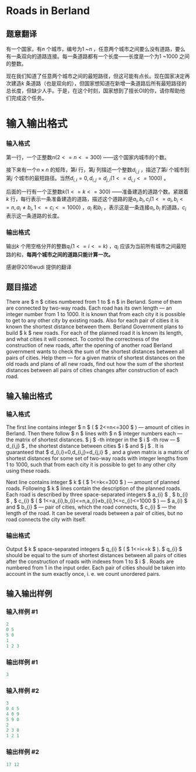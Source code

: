 # Roads in Berland

## 题意翻译

有一个国家，有$n$ 个城市，编号为$1$ ~$n$ ，任意两个城市之间要么没有道路，要么有一条双向的道路连接。每一条道路都有一个长度——长度是一个为$1$ ~$1000$ 之间的整数。

现在我们知道了任意两个城市之间的最短路径，但这可能有点长。现在国家决定再次建造$k$ 条道路（也是双向的），但国家想知道在新增一条道路后所有最短路径的总长度，但缺少人手。于是，在这个时刻，国家想到了擅长OI的你，请你帮助他们完成这个任务。

# 输入输出格式

### 输入格式

第一行，一个正整数$n(2<=n<=300)$ ——这个国家内城市的个数。

接下来有一个$n\times n$ 的矩阵，第$i$ 行，第$j$ 列描述一个整数$d_{i,j}$ ，描述了第$i$ 个城市到第$j$ 个城市的最短路径。当然$d_{i,i}=0,d_{i,j}=d_{j,i}(1<=d_{i,j}<=1000)$ 。

后面的一行有一个正整数$k(1<=k<=300)$ ——准备建造的道路个数。紧跟着$k$ 行，每行表示一条准备建造的道路，描述这个道路的是$a_i,b_i,c_i(1<=a_i,b_i<=n,a_i\neq b_i,1<=c_i<=1000)$ ，$a_i$ 和$b_i$ ，表示这是一条连接$a_i,b_i$ 的道路，$c_i$ 表示这一条道路的长度。

### 输出格式

输出$k$ 个用空格分开的整数$q_i(1<=i<=k)$ ，$q_i$ 应该为当前所有城市之间最短路的和，**每两个城市之间的道路只能计算一次。**

感谢@2016wudi 提供的翻译

## 题目描述

There are $ n $ cities numbered from 1 to $ n $ in Berland. Some of them are connected by two-way roads. Each road has its own length — an integer number from 1 to 1000. It is known that from each city it is possible to get to any other city by existing roads. Also for each pair of cities it is known the shortest distance between them. Berland Government plans to build $ k $ new roads. For each of the planned road it is known its length, and what cities it will connect. To control the correctness of the construction of new roads, after the opening of another road Berland government wants to check the sum of the shortest distances between all pairs of cities. Help them — for a given matrix of shortest distances on the old roads and plans of all new roads, find out how the sum of the shortest distances between all pairs of cities changes after construction of each road.

## 输入输出格式

### 输入格式

The first line contains integer $ n $ ( $ 2<=n<=300 $ ) — amount of cities in Berland. Then there follow $ n $ lines with $ n $ integer numbers each — the matrix of shortest distances. $ j $ -th integer in the $ i $ -th row — $ d_{i,j} $ , the shortest distance between cities $ i $ and $ j $ . It is guaranteed that $ d_{i,i}=0,d_{i,j}=d_{j,i} $ , and a given matrix is a matrix of shortest distances for some set of two-way roads with integer lengths from 1 to 1000, such that from each city it is possible to get to any other city using these roads.

Next line contains integer $ k $ ( $ 1<=k<=300 $ ) — amount of planned roads. Following $ k $ lines contain the description of the planned roads. Each road is described by three space-separated integers $ a_{i} $ , $ b_{i} $ , $ c_{i} $ ( $ 1<=a_{i},b_{i}<=n,a_{i}≠b_{i},1<=c_{i}<=1000 $ ) — $ a_{i} $ and $ b_{i} $ — pair of cities, which the road connects, $ c_{i} $ — the length of the road. It can be several roads between a pair of cities, but no road connects the city with itself.

### 输出格式

Output $ k $ space-separated integers $ q_{i} $ ( $ 1<=i<=k $ ). $ q_{i} $ should be equal to the sum of shortest distances between all pairs of cities after the construction of roads with indexes from 1 to $ i $ . Roads are numbered from 1 in the input order. Each pair of cities should be taken into account in the sum exactly once, i. e. we count unordered pairs.

## 输入输出样例

### 输入样例 #1

```cpp
2
0 5
5 0
1
1 2 3

```
### 输出样例 #1

```cpp
3 
```


### 输入样例 #2

```cpp
3
0 4 5
4 0 9
5 9 0
2
2 3 8
1 2 1

```
### 输出样例 #2

```cpp
17 12 
```


